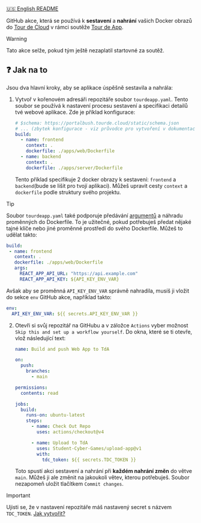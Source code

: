 [🇺🇸 English README](README.md)

GitHub akce, která se používá k **sestavení** a **nahrání** vašich Docker obrazů do [Tour de Cloud](https://tourde.cloud) v rámci soutěže [Tour de App](https://tourde.app).

> [!WARNING]
> Tato akce selže, pokud tým ještě nezaplatil startovné za soutěž.

## ❓ Jak na to

Jsou dva hlavní kroky, aby se aplikace úspěšně sestavila a nahrála:

1) Vytvoř v kořenovém adresáři repozitáře soubor `tourdeapp.yaml`. Tento soubor se používá k nastavení procesu sestavení a specifikaci detailů tvé webové aplikace. Zde je příklad konfigurace:

    ```yaml
    # $schema: https://portalbush.tourde.cloud/static/schema.json
    # ... (zbytek konfigurace - viz průvodce pro vytvoření v dokumentaci TdC)
    build:
      - name: frontend
        context: .
        dockerfile: ./apps/web/Dockerfile
      - name: backend
        context: .
        dockerfile: ./apps/server/Dockerfile
    
    ```

    Tento příklad specifikuje 2 docker obrazy k sestavení: `frontend` a `backend`(bude se lišit pro tvojí aplikaci). Můžeš upravit cesty `context` a `dockerfile` podle struktury svého projektu.
   
> [!TIP]
> Soubor `tourdeapp.yaml` také podporuje předávání [argumentů](https://docs.docker.com/reference/cli/docker/buildx/build/#build-arg) a náhradu proměnných do Dockerfile. To je užitečné, pokud potřebuješ předat nějaké tajné klíče nebo jiné proměnné prostředí do svého Dockerfile. Můžeš to udělat takto:
> ```yaml
> build:
>  - name: frontend
>    context: .
>    dockerfile: ./apps/web/Dockerfile
>    args:
>      REACT_APP_API_URL: "https://api.example.com"
>      REACT_APP_API_KEY: ${API_KEY_ENV_VAR}
> ```
> Avšak aby se proměnná `API_KEY_ENV_VAR` správně nahradila, musíš ji vložit do sekce `env` GitHub akce, například takto:
> ```yaml
> env:
>   API_KEY_ENV_VAR: ${{ secrets.API_KEY_ENV_VAR }}
> ```
> 

2) Otevři si svůj repozitář na GitHubu a v záložce `Actions` vyber možnost `Skip this and set up a workflow yourself`. Do okna, které se ti otevře, vlož následující text:

    ```yaml
    name: Build and push Web App to TdA
    
    on:
      push:
        branches:
          - main
    
    permissions:
      contents: read
    
    jobs:
      build:
        runs-on: ubuntu-latest
        steps:
          - name: Check Out Repo
            uses: actions/checkout@v4
    
          - name: Upload to TdA
            uses: Student-Cyber-Games/upload-app@v1
            with:
              tdc_token: ${{ secrets.TDC_TOKEN }}
    ```

   Toto spustí akci sestavení a nahrání při **každém nahrání změn** do větve `main`. Můžeš ji ale změnit na jakoukoli větev, kterou potřebuješ. Soubor nezapomeň uložit tlačítkem `Commit changes`.

> [!IMPORTANT]
> Ujisti se, že v nastavení repozitáře máš nastavený secret s názvem `TDC_TOKEN`. [Jak vytvořit?](https://docs.github.com/en/actions/security-for-github-actions/security-guides/using-secrets-in-github-actions#creating-secrets-for-a-repository)
